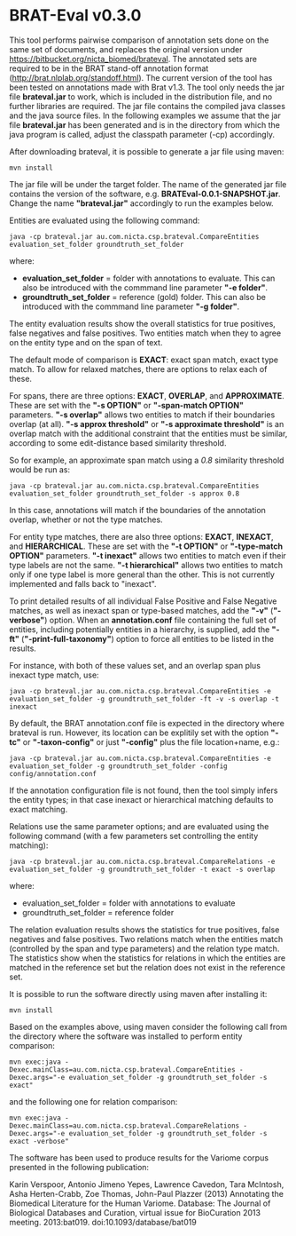 # BRAT-Eval v0.3.0


This tool performs pairwise comparison of annotation sets done on the same set of documents, and replaces the original version under https://bitbucket.org/nicta_biomed/brateval.
The annotated sets are required to be in the BRAT stand-off annotation format (http://brat.nlplab.org/standoff.html).
The current version of the tool has been tested on annotations made with Brat v1.3.
The tool only needs the jar file **brateval.jar** to work, which is included in the distribution file, and no further libraries are required.
The jar file contains the compiled java classes and the java source files.
In the following examples we assume that the jar file **brateval.jar** has been generated and is in the directory from which the java program is called, adjust the classpath parameter (-cp) accordingly.

After downloading brateval, it is possible to generate a jar file using maven:

```
mvn install
```

The jar file will be under the target folder. The name of the generated jar file contains the version of the software, e.g. **BRATEval-0.0.1-SNAPSHOT.jar**.
Change the name **"brateval.jar"** accordingly to run the examples below.

Entities are evaluated using the following command:

```
java -cp brateval.jar au.com.nicta.csp.brateval.CompareEntities evaluation_set_folder groundtruth_set_folder 
```
where:
- **evaluation_set_folder** = folder with annotations to evaluate. This can also be introduced with the commmand line parameter **"-e folder"**.
- **groundtruth_set_folder** = reference (gold) folder. This can also be introduced with the commmand line parameter **"-g folder"**.

The entity evaluation results show the overall statistics for true positives, false negatives and false positives.
Two entities match when they to agree on the entity type and on the span of text.

The default mode of comparison is **EXACT**: exact span match, exact type match.
To allow for relaxed matches, there are options to relax each of these.

For spans, there are three options: **EXACT**, **OVERLAP**, and **APPROXIMATE**. These are set with the **"-s OPTION"** or **"-span-match OPTION"** parameters.
**"-s overlap"** allows two entities to match if their boundaries overlap (at all).
**"-s approx threshold"** or **"-s approximate threshold"** is an overlap match with the additional constraint that the entities must be similar, according to some edit-distance based similarity threshold.

So for example, an approximate span match using a *0.8* similarity threshold would be run as: 
```
java -cp brateval.jar au.com.nicta.csp.brateval.CompareEntities evaluation_set_folder groundtruth_set_folder -s approx 0.8
```   
In this case, annotations will match if the boundaries of the annotation overlap, whether or not the type matches.


For entity type matches, there are also three options: **EXACT**, **INEXACT**, and **HIERARCHICAL**. These are set with the **"-t OPTION"** or **"-type-match OPTION"** parameters.
**"-t inexact"** allows two entities to match even if their type labels are not the same.
**"-t hierarchical"** allows two entities to match only if one type label is more general than the other. This is not currently implemented and falls back to "inexact".

To print detailed results of all individual False Positive and False Negative matches, as well as inexact span or type-based matches, add the **"-v"** (**"-verbose"**) option.
When an **annotation.conf** file containing the full set of entities, including potentially entities in a hierarchy, is supplied, add the **"-ft"** (**"-print-full-taxonomy"**) option to force all entities to be listed in the results.

For instance, with both of these values set, and an overlap span plus inexact type match, use:
```
java -cp brateval.jar au.com.nicta.csp.brateval.CompareEntities -e evaluation_set_folder -g groundtruth_set_folder -ft -v -s overlap -t inexact
```

By default, the BRAT annotation.conf file is expected in the directory where brateval is run. However, its location can be explitily set with the option **"-tc"** or **"-taxon-config"** or just **"-config"** plus the file location+name, e.g.:
```
java -cp brateval.jar au.com.nicta.csp.brateval.CompareEntities -e evaluation_set_folder -g groundtruth_set_folder -config config/annotation.conf
```
If the annotation configuration file is not found, then the tool simply infers the entity types; in that case inexact or hierarchical matching defaults to exact matching.


Relations use the same parameter options; and are evaluated using the following command (with a few parameters set controlling the entity matching):
```
java -cp brateval.jar au.com.nicta.csp.brateval.CompareRelations -e evaluation_set_folder -g groundtruth_set_folder -t exact -s overlap
```
where:
- evaluation_set_folder = folder with annotations to evaluate
- groundtruth_set_folder = reference folder

The relation evaluation results shows the statistics for true positives, false negatives and false positives.
Two relations match when the entities match (controlled by the span and type parameters) and the relation type match.
The statistics show when the statistics for relations in which the entities are matched in the reference set but the relation does not exist in the reference set.



It is possible to run the software directly using maven after installing it:

```
mvn install
```

Based on the examples above, using maven consider the following call from the directory where the software was installed to perform entity comparison:

```
mvn exec:java -Dexec.mainClass=au.com.nicta.csp.brateval.CompareEntities -Dexec.args="-e evaluation_set_folder -g groundtruth_set_folder -s exact"
```

and the following one for relation comparison:

```
mvn exec:java -Dexec.mainClass=au.com.nicta.csp.brateval.CompareRelations -Dexec.args="-e evaluation_set_folder -g groundtruth_set_folder -s exact -verbose"
```

The software has been used to produce results for the Variome corpus presented in the following publication:

Karin Verspoor, Antonio Jimeno Yepes, Lawrence Cavedon, Tara McIntosh, Asha Herten-Crabb, Zoe Thomas, John-Paul Plazzer (2013)
Annotating the Biomedical Literature for the Human Variome.
Database: The Journal of Biological Databases and Curation, virtual issue for BioCuration 2013 meeting. 2013:bat019.
doi:10.1093/database/bat019
